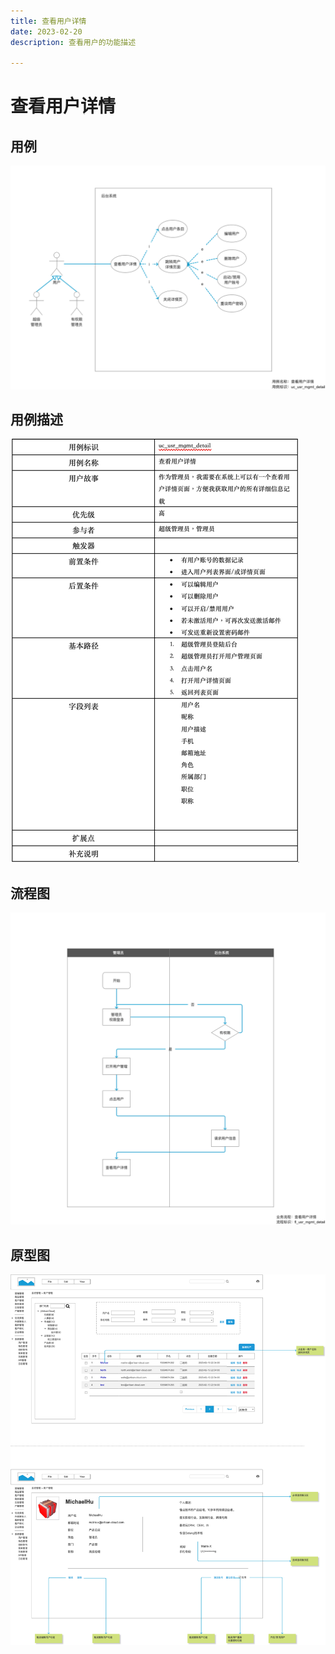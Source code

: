 ```yaml
---
title: 查看用户详情
date: 2023-02-20
description: 查看用户的功能描述

---
```


# 查看用户详情


## 用例

![](images/uc_usr_mgmt_detail-______.png)

## 用例描述

![](images/uc_desc_usr_mgmt_detail.png)

## 流程图

![](images/fl_usr_mgmt_detail-______.png)

## 原型图

![](images/pt_usr_mgmt_detail-______.png)